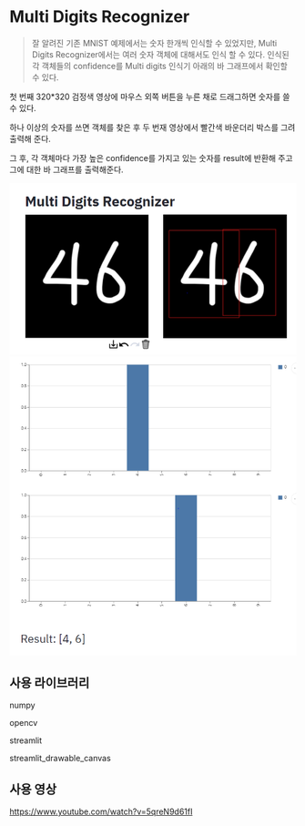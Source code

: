# Multi Digits Recognizer
> 잘 알려진 기존 MNIST 예제에서는 숫자 한개씩 인식할 수 있었지만, Multi Digits Recognizer에서는 여러 숫자 객체에 대해서도 인식 할 수 있다.
> 인식된 각 객체들의 confidence를 Multi digits 인식기 아래의 바 그래프에서 확인할 수 있다.

첫 번째 320*320 검정색 영상에 마우스 외쪽 버튼을 누른 채로 드래그하면 숫자를 쓸 수 있다.

하나 이상의 숫자를 쓰면 객체를 찾은 후 두 번재 영상에서 빨간색 바운더리 박스를 그려 출력해 준다.

그 후, 각 객체마다 가장 높은 confidence를 가지고 있는 숫자를 result에 반환해 주고 그에 대한 바 그래프를 출력해준다.

![](multi_digits_recognizer_1.PNG)
![](multi_digits_recognizer_2.PNG)

## 사용 라이브러리

numpy

opencv

streamlit

streamlit_drawable_canvas

## 사용 영상
https://www.youtube.com/watch?v=5qreN9d61fI
